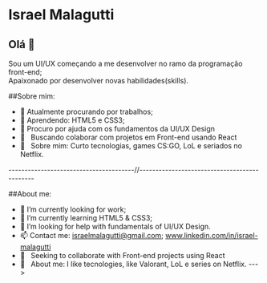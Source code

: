 # Israel Malagutti

## Olá 👋
Sou um UI/UX começando a me desenvolver no ramo da programação front-end;<br>
Apaixonado por desenvolver novas habilidades(skills).

##Sobre mim:
- 🔭 Atualmente procurando por trabalhos;
- 🌱 Aprendendo: HTML5 e CSS3;
- 🤔 Procuro por ajuda com os fundamentos da UI/UX Design
- :purple_heart: &nbsp; Buscando colaborar com projetos em Front-end usando React
- 💬  &nbsp; Sobre mim: Curto tecnologias, games CS:GO, LoL e seriados no Netflix.
 
---------------------------------------//---------------------------------------------

##About me:
- 🔭 I’m currently looking for work;
- 🌱 I’m currently learning HTML5 & CSS3;
- 🤔 I’m looking for help with fundamentals of UI/UX Design.
- 📫 Contact me: israelmalagutti@gmail.com; www.linkedin.com/in/israel-malagutti
- :purple_heart: &nbsp; Seeking to collaborate with Front-end projects using React
- 💬  &nbsp; About me: I like tecnologies, like Valorant, LoL e series on Netflix.
 --->
